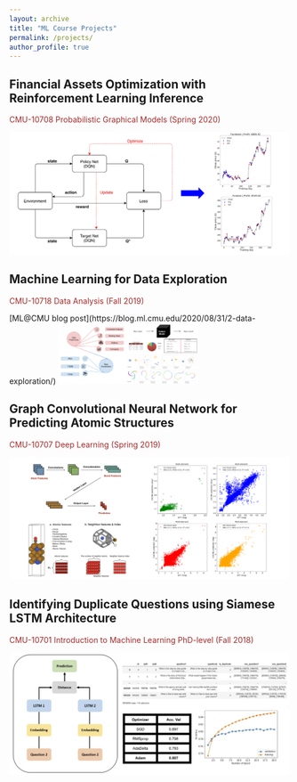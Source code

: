 ```yaml
---
layout: archive
title: "ML Course Projects"
permalink: /projects/
author_profile: true
---
```


## Financial Assets Optimization with Reinforcement Learning Inference
<p style="color:brown; font-size: 20xp;">CMU-10708 Probabilistic Graphical Models (Spring 2020)</p>
<a href="../files/projects/10708.pdf" target="_blank" rel="noopener noreferrer"><i class="fas fa-fw fa-file-pdf zoom" aria-hidden="true"></i></a>
<img src="../images/projects/10708.png">

## Machine Learning for Data Exploration
<p style="color:brown; font-size: 20xp;">CMU-10718 Data Analysis (Fall 2019)</p>
[ML@CMU blog post](https://blog.ml.cmu.edu/2020/08/31/2-data-exploration/)

<img src="../images/projects/10718.png" style="width:50%;">

## Graph Convolutional Neural Network for Predicting Atomic Structures
<p style="color:brown; font-size: 20xp;">CMU-10707 Deep Learning (Spring 2019)</p>
<a href="../files/projects/10707.pdf" target="_blank" rel="noopener noreferrer"><i class="fas fa-fw fa-file-pdf zoom" aria-hidden="true"></i></a>
<img src="../images/projects/10707.png">

## Identifying Duplicate Questions using Siamese LSTM Architecture
<p style="color:brown; font-size: 20xp;">CMU-10701 Introduction to Machine Learning PhD-level (Fall 2018)</p>
<a href="../files/projects/10701.pdf" target="_blank" rel="noopener noreferrer"><i class="fas fa-fw fa-file-pdf zoom" aria-hidden="true"></i></a>
<img src="../images/projects/10701.png">